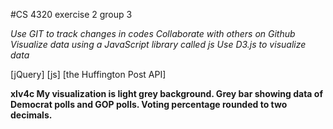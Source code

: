 #CS 4320 exercise 2 group 3

*Use GIT to track changes in codes
Collaborate with others on Github
Visualize data using a JavaScript library called js
Use D3.js to visualize data*

[jQuery]
[js]
[the Huffington Post API]

**xlv4c
My visualization is light grey background.
Grey bar showing data of Democrat polls and GOP polls.
Voting percentage rounded to two decimals.**
